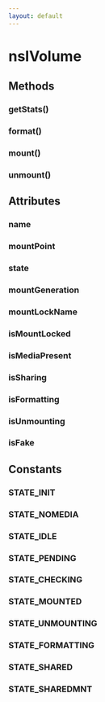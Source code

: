 ```yaml
---
layout: default
---
```


# nsIVolume #

## Methods ##

### getStats() ###

### format() ###

### mount() ###

### unmount() ###

## Attributes ##

### name ###

### mountPoint ###

### state ###

### mountGeneration ###

### mountLockName ###

### isMountLocked ###

### isMediaPresent ###

### isSharing ###

### isFormatting ###

### isUnmounting ###

### isFake ###

## Constants ##

### STATE_INIT ###

### STATE_NOMEDIA ###

### STATE_IDLE ###

### STATE_PENDING ###

### STATE_CHECKING ###

### STATE_MOUNTED ###

### STATE_UNMOUNTING ###

### STATE_FORMATTING ###

### STATE_SHARED ###

### STATE_SHAREDMNT ###
